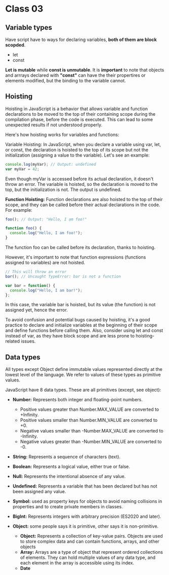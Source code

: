 # Class 03

## Variable types
Have script have to ways for declaring variables, __both of them are block scopded__.
* let
* const

__Let is mutable__ while __const is unmutable__.
It is __important__ to note that objects and arrrays declared with __"const"__ can have the their propertires or elements modified, but the binding to the variable cannot.

## Hoisting

Hoisting in JavaScript is a behavior that allows variable and function declarations to be moved to the top of their containing scope during the compilation phase, before the code is executed. This can lead to some unexpected results if not understood properly.

Here's how hoisting works for variables and functions:

Variable Hoisting:
In JavaScript, when you declare a variable using var, let, or const, the declaration is hoisted to the top of its scope but not the initialization (assigning a value to the variable). Let's see an example:

```js
console.log(myVar); // Output: undefined
var myVar = 42;
```

Even though myVar is accessed before its actual declaration, it doesn't throw an error. The variable is hoisted, so the declaration is moved to the top, but the initialization is not. The output is undefined.

__Function Hoisting:__
Function declarations are also hoisted to the top of their scope, and they can be called before their actual declarations in the code. For example:

```js
foo(); // Output: "Hello, I am foo!"

function foo() {
  console.log("Hello, I am foo!");
}
```

The function foo can be called before its declaration, thanks to hoisting.

However, it's important to note that function expressions (functions assigned to variables) are not hoisted.

```js
// This will throw an error
bar(); // Uncaught TypeError: bar is not a function

var bar = function() {
  console.log("Hello, I am bar!");
};
```

In this case, the variable bar is hoisted, but its value (the function) is not assigned yet, hence the error.

To avoid confusion and potential bugs caused by hoisting, it's a good practice to declare and initialize variables at the beginning of their scope and define functions before calling them. Also, consider using let and const instead of var, as they have block scope and are less prone to hoisting-related issues.

## Data types
All types except Object define immutable values represented directly at the lowest level of the language. We refer to values of these types as primitive values.

JavaScript have 8 data types. These are all primitives (except, see object):

* __Number:__ Represents both integer and 
floating-point numbers.
    * Positive values greater than Number.MAX_VALUE are converted to +Infinity.
    * Positive values smaller than Number.MIN_VALUE are converted to +0.
    * Negative values smaller than -Number.MAX_VALUE are converted to -Infinity.
    * Negative values greater than -Number.MIN_VALUE are converted to -0.

* __String:__ Represents a sequence of characters (text).

* __Boolean:__ Represents a logical value, either true or false.
* __Null:__ Represents the intentional absence of any value.
* __Undefined:__ Represents a variable that has been declared but has not been assigned any value.
* __Symbol:__ used as property keys for objects to avoid naming collisions in properties and to create private members in classes.
* __BigInt:__ Represents integers with arbitrary precision (ES2020 and later).
* __Object:__ some people says it is primitive, other says it is non-primitive.
    * __Object:__ Represents a collection of key-value pairs. Objects are used to store complex data and can contain functions, arrays, and other objects
    * __Array:__ Arrays are a type of object that represent ordered collections of elements. They can hold multiple values of any data type, and each element in the array is accessible using its index.
    * __Date__